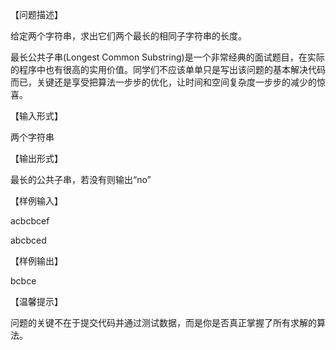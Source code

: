 【问题描述】

给定两个字符串，求出它们两个最长的相同子字符串的长度。

最长公共子串(Longest Common Substring)是一个非常经典的面试题目，在实际的程序中也有很高的实用价值。同学们不应该单单只是写出该问题的基本解决代码而已，关键还是享受把算法一步步的优化，让时间和空间复杂度一步步的减少的惊喜。

【输入形式】

两个字符串

【输出形式】

最长的公共子串，若没有则输出“no”

【样例输入】

acbcbcef

abcbced

【样例输出】

bcbce

【温馨提示】

问题的关键不在于提交代码并通过测试数据，而是你是否真正掌握了所有求解的算法。
